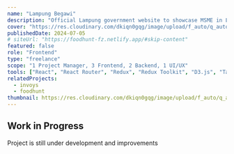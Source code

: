 ```yaml
---
name: "Lampung Begawi"
description: "Official Lampung government website to showcase MSME in Lampung Province"
cover: "https://res.cloudinary.com/dkiqn0gqg/image/upload/f_auto/q_auto/v1720469888/fazzaamiarso.com-astro/projects/lampung-begawi/lb-cover.png"
publishedDate: 2024-07-05
# siteUrl: "https://foodhunt-fz.netlify.app/#skip-content"
featured: false
role: "Frontend"
type: "freelance"
scope: "1 Project Manager, 3 Frontend, 2 Backend, 1 UI/UX"
tools: ["React", "React Router", "Redux", "Redux Toolkit", "D3.js", "TailwindCSS", "Laravel"]
relatedProjects:
  - invoys
  - foodhunt
thumbnail: https://res.cloudinary.com/dkiqn0gqg/image/upload/f_auto/q_auto/v1720468076/fazzaamiarso.com-astro/projects/lampung-begawi/lampung-begawi-logo_fygzgu.png
---
```


## Work in Progress

Project is still under development and improvements
